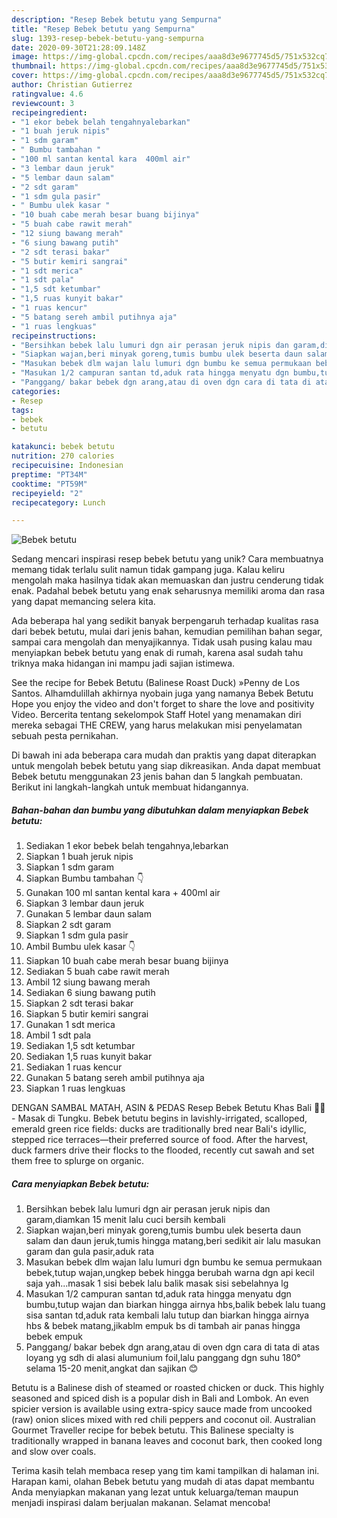 ```yaml
---
description: "Resep Bebek betutu yang Sempurna"
title: "Resep Bebek betutu yang Sempurna"
slug: 1393-resep-bebek-betutu-yang-sempurna
date: 2020-09-30T21:28:09.148Z
image: https://img-global.cpcdn.com/recipes/aaa8d3e9677745d5/751x532cq70/bebek-betutu-foto-resep-utama.jpg
thumbnail: https://img-global.cpcdn.com/recipes/aaa8d3e9677745d5/751x532cq70/bebek-betutu-foto-resep-utama.jpg
cover: https://img-global.cpcdn.com/recipes/aaa8d3e9677745d5/751x532cq70/bebek-betutu-foto-resep-utama.jpg
author: Christian Gutierrez
ratingvalue: 4.6
reviewcount: 3
recipeingredient:
- "1 ekor bebek belah tengahnyalebarkan"
- "1 buah jeruk nipis"
- "1 sdm garam"
- " Bumbu tambahan "
- "100 ml santan kental kara  400ml air"
- "3 lembar daun jeruk"
- "5 lembar daun salam"
- "2 sdt garam"
- "1 sdm gula pasir"
- " Bumbu ulek kasar "
- "10 buah cabe merah besar buang bijinya"
- "5 buah cabe rawit merah"
- "12 siung bawang merah"
- "6 siung bawang putih"
- "2 sdt terasi bakar"
- "5 butir kemiri sangrai"
- "1 sdt merica"
- "1 sdt pala"
- "1,5 sdt ketumbar"
- "1,5 ruas kunyit bakar"
- "1 ruas kencur"
- "5 batang sereh ambil putihnya aja"
- "1 ruas lengkuas"
recipeinstructions:
- "Bersihkan bebek lalu lumuri dgn air perasan jeruk nipis dan garam,diamkan 15 menit lalu cuci bersih kembali"
- "Siapkan wajan,beri minyak goreng,tumis bumbu ulek beserta daun salam dan daun jeruk,tumis hingga matang,beri sedikit air lalu masukan garam dan gula pasir,aduk rata"
- "Masukan bebek dlm wajan lalu lumuri dgn bumbu ke semua permukaan bebek,tutup wajan,ungkep bebek hingga berubah warna dgn api kecil saja yah...masak 1 sisi bebek lalu balik masak sisi sebelahnya lg"
- "Masukan 1/2 campuran santan td,aduk rata hingga menyatu dgn bumbu,tutup wajan dan biarkan hingga airnya hbs,balik bebek lalu tuang sisa santan td,aduk rata kembali lalu tutup dan biarkan hingga airnya hbs &amp; bebek matang,jikablm empuk bs di tambah air panas hingga bebek empuk"
- "Panggang/ bakar bebek dgn arang,atau di oven dgn cara di tata di atas loyang yg sdh di alasi alumunium foil,lalu panggang dgn suhu 180° selama 15-20 menit,angkat dan sajikan 😊"
categories:
- Resep
tags:
- bebek
- betutu

katakunci: bebek betutu 
nutrition: 270 calories
recipecuisine: Indonesian
preptime: "PT34M"
cooktime: "PT59M"
recipeyield: "2"
recipecategory: Lunch

---
```



![Bebek betutu](https://img-global.cpcdn.com/recipes/aaa8d3e9677745d5/751x532cq70/bebek-betutu-foto-resep-utama.jpg)

Sedang mencari inspirasi resep bebek betutu yang unik? Cara membuatnya memang tidak terlalu sulit namun tidak gampang juga. Kalau keliru mengolah maka hasilnya tidak akan memuaskan dan justru cenderung tidak enak. Padahal bebek betutu yang enak seharusnya memiliki aroma dan rasa yang dapat memancing selera kita.

Ada beberapa hal yang sedikit banyak berpengaruh terhadap kualitas rasa dari bebek betutu, mulai dari jenis bahan, kemudian pemilihan bahan segar, sampai cara mengolah dan menyajikannya. Tidak usah pusing kalau mau menyiapkan bebek betutu yang enak di rumah, karena asal sudah tahu triknya maka hidangan ini mampu jadi sajian istimewa.

See the recipe for Bebek Betutu (Balinese Roast Duck) »Penny de Los Santos. Alhamdulillah akhirnya nyobain juga yang namanya Bebek Betutu Hope you enjoy the video and don&#39;t forget to share the love and positivity Video. Bercerita tentang sekelompok Staff Hotel yang menamakan diri mereka sebagai THE CREW, yang harus melakukan misi penyelamatan sebuah pesta pernikahan.


Di bawah ini ada beberapa cara mudah dan praktis yang dapat diterapkan untuk mengolah bebek betutu yang siap dikreasikan. Anda dapat membuat Bebek betutu menggunakan 23 jenis bahan dan 5 langkah pembuatan. Berikut ini langkah-langkah untuk membuat hidangannya.

<!--inarticleads1-->

##### Bahan-bahan dan bumbu yang dibutuhkan dalam menyiapkan Bebek betutu:

1. Sediakan 1 ekor bebek belah tengahnya,lebarkan
1. Siapkan 1 buah jeruk nipis
1. Siapkan 1 sdm garam
1. Siapkan  Bumbu tambahan 👇
1. Gunakan 100 ml santan kental kara + 400ml air
1. Siapkan 3 lembar daun jeruk
1. Gunakan 5 lembar daun salam
1. Siapkan 2 sdt garam
1. Siapkan 1 sdm gula pasir
1. Ambil  Bumbu ulek kasar 👇
1. Siapkan 10 buah cabe merah besar buang bijinya
1. Sediakan 5 buah cabe rawit merah
1. Ambil 12 siung bawang merah
1. Sediakan 6 siung bawang putih
1. Siapkan 2 sdt terasi bakar
1. Siapkan 5 butir kemiri sangrai
1. Gunakan 1 sdt merica
1. Ambil 1 sdt pala
1. Sediakan 1,5 sdt ketumbar
1. Sediakan 1,5 ruas kunyit bakar
1. Sediakan 1 ruas kencur
1. Gunakan 5 batang sereh ambil putihnya aja
1. Siapkan 1 ruas lengkuas


DENGAN SAMBAL MATAH, ASIN &amp; PEDAS Resep Bebek Betutu Khas Bali 🦆🔥 - Masak di Tungku. Bebek betutu begins in lavishly-irrigated, scalloped, emerald green rice fields: ducks are traditionally bred near Bali&#39;s idyllic, stepped rice terraces—their preferred source of food. After the harvest, duck farmers drive their flocks to the flooded, recently cut sawah and set them free to splurge on organic. 

<!--inarticleads2-->

##### Cara menyiapkan Bebek betutu:

1. Bersihkan bebek lalu lumuri dgn air perasan jeruk nipis dan garam,diamkan 15 menit lalu cuci bersih kembali
1. Siapkan wajan,beri minyak goreng,tumis bumbu ulek beserta daun salam dan daun jeruk,tumis hingga matang,beri sedikit air lalu masukan garam dan gula pasir,aduk rata
1. Masukan bebek dlm wajan lalu lumuri dgn bumbu ke semua permukaan bebek,tutup wajan,ungkep bebek hingga berubah warna dgn api kecil saja yah...masak 1 sisi bebek lalu balik masak sisi sebelahnya lg
1. Masukan 1/2 campuran santan td,aduk rata hingga menyatu dgn bumbu,tutup wajan dan biarkan hingga airnya hbs,balik bebek lalu tuang sisa santan td,aduk rata kembali lalu tutup dan biarkan hingga airnya hbs &amp; bebek matang,jikablm empuk bs di tambah air panas hingga bebek empuk
1. Panggang/ bakar bebek dgn arang,atau di oven dgn cara di tata di atas loyang yg sdh di alasi alumunium foil,lalu panggang dgn suhu 180° selama 15-20 menit,angkat dan sajikan 😊


Betutu is a Balinese dish of steamed or roasted chicken or duck. This highly seasoned and spiced dish is a popular dish in Bali and Lombok. An even spicier version is available using extra-spicy sauce made from uncooked (raw) onion slices mixed with red chili peppers and coconut oil. Australian Gourmet Traveller recipe for bebek betutu. This Balinese specialty is traditionally wrapped in banana leaves and coconut bark, then cooked long and slow over coals. 

Terima kasih telah membaca resep yang tim kami tampilkan di halaman ini. Harapan kami, olahan Bebek betutu yang mudah di atas dapat membantu Anda menyiapkan makanan yang lezat untuk keluarga/teman maupun menjadi inspirasi dalam berjualan makanan. Selamat mencoba!
